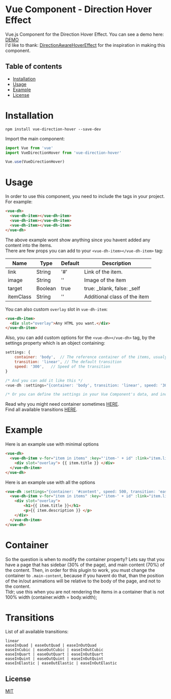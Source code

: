 # Vue Component - Direction Hover Effect

Vue.js Component for the Direction Hover Effect. You can see a demo here: <a href="https://github.com/" target="_blank">DEMO</a> <br/>
I'd like to thank: <a href="https://github.com/codrops/DirectionAwareHoverEffect" target="_blank">DirectionAwareHoverEffect</a> for the inspiration in making this component.

## Table of contents

- [Installation](#installation)
- [Usage](#usage)
- [Example](#example)
- [License](#license)

# Installation

```
npm install vue-direction-hover --save-dev
```

Import the main component:

```javascript
import Vue from 'vue'
import VueDirectionHover from 'vue-direction-hover'

Vue.use(VueDirectionHover)
```

# Usage
In order to use this component, you need to include the tags in your project. For example: 
```HTML
<vue-dh>
  <vue-dh-item></vue-dh-item>
  <vue-dh-item></vue-dh-item>
  <vue-dh-item></vue-dh-item>
</vue-dh>
```
The above example wont show anything since you havent added any content into the items. <br/>
There are few props you can add to your `<vue-dh-item></vue-dh-item>` tag:

| Name        | Type          | Default  | Description                  |
| ---         | ---           | ---      | ---                          |
| link        | String        | '#'      | Link of the item.            |
| image       | String        | ''       | Image of the item            |
| target      | Boolean       | true     | true: _blank, false: _self   |
| itemClass   | String        | ''       | Additional class of the item |

You can also custom `overlay` slot in `vue-dh-item`:
```HTML
<vue-dh-item>
  <div slot="overlay">Any HTML you want.</div>
</vue-dh-item>
```

Also, you can add custom options for the `<vue-dh></vue-dh>` tag, by the settings property which is an object containing:
```javascript
settings: {
	container: 'body',	// The reference container of the items, usualy its body
	transition: 'linear', // The default transition
	speed: '300',	// Speed of the transition
}

/* And you can add it like this */
<vue-dh :settings="{container: 'body', transition: 'linear', speed: '300'}">

/* Or you can define the settings in your Vue Component's data, and include the object */
```
Read why you might need container sometimes [HERE](#container).<br/>
Find all available transitions [HERE](#transitions).

# Example
Here is an example use with minimal options
```html
<vue-dh>
  <vue-dh-item v-for="item in items" :key="'item-' + id" :link="item.link" :image="item.image">
  	<div slot="overlay"> {{ item.title }} </div>
  </vue-dh-item>
</vue-dh>
```

Here is an example use with all the options
```html
<vue-dh :settings="{container: '#content', speed: 500, transition: 'easeInElastic'}">
  <vue-dh-item v-for="item in items" :key="'item-' + id" :link="item.link" :image="item.image" :class="'additionalClass'">
  	<div slot="overlay">
  		<h1>{{ item.title }}</h1>
  		<p>{{ item.description }} </p>
  	</div>
  </vue-dh-item>
</vue-dh>
```

# Container
So the question is when to modify the container property? Lets say that you have a page that has sidebar (30% of the page), and main content (70%) of the content. Then, in order for this plugin to work, you must change the container to `.main-content`, because if you havent do that, than the position of the in/out animations will be relative to the body of the page, and not to the content. <br/>
Tldr; use this when you are not rendering the items in a container that is not 100% width (container.width = body.width);

# Transitions
List of all available transitions: 
```
linear
easeInQuad | easeOutQuad | easeInOutQuad 
easeInCubic | easeOutCubic | easeInOutCubic 
easeInQuart | easeOutQuart | easeInOutQuart
easeInQuint | easeOutQuint | easeInOutQuint 
easeInElastic | easeOutElastic | easeInOutElastic
```

## License

[MIT](http://opensource.org/licenses/MIT)
